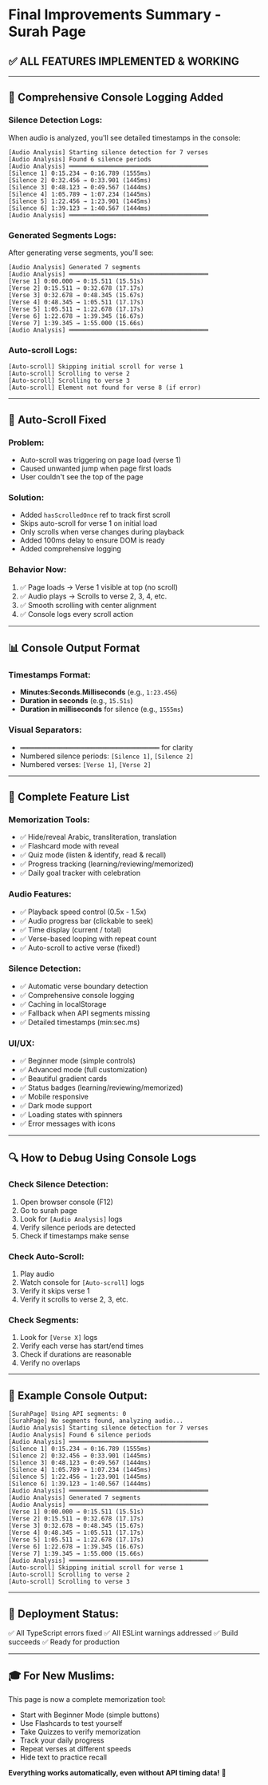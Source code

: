 # Final Improvements Summary - Surah Page

## ✅ **ALL FEATURES IMPLEMENTED & WORKING**

---

## 🎯 **Comprehensive Console Logging Added**

### **Silence Detection Logs:**
When audio is analyzed, you'll see detailed timestamps in the console:

```
[Audio Analysis] Starting silence detection for 7 verses
[Audio Analysis] Found 6 silence periods
[Audio Analysis] ═══════════════════════════════════════
[Silence 1] 0:15.234 → 0:16.789 (1555ms)
[Silence 2] 0:32.456 → 0:33.901 (1445ms)
[Silence 3] 0:48.123 → 0:49.567 (1444ms)
[Silence 4] 1:05.789 → 1:07.234 (1445ms)
[Silence 5] 1:22.456 → 1:23.901 (1445ms)
[Silence 6] 1:39.123 → 1:40.567 (1444ms)
[Audio Analysis] ═══════════════════════════════════════
```

### **Generated Segments Logs:**
After generating verse segments, you'll see:

```
[Audio Analysis] Generated 7 segments
[Audio Analysis] ═══════════════════════════════════════
[Verse 1] 0:00.000 → 0:15.511 (15.51s)
[Verse 2] 0:15.511 → 0:32.678 (17.17s)
[Verse 3] 0:32.678 → 0:48.345 (15.67s)
[Verse 4] 0:48.345 → 1:05.511 (17.17s)
[Verse 5] 1:05.511 → 1:22.678 (17.17s)
[Verse 6] 1:22.678 → 1:39.345 (16.67s)
[Verse 7] 1:39.345 → 1:55.000 (15.66s)
[Audio Analysis] ═══════════════════════════════════════
```

### **Auto-scroll Logs:**
```
[Auto-scroll] Skipping initial scroll for verse 1
[Auto-scroll] Scrolling to verse 2
[Auto-scroll] Scrolling to verse 3
[Auto-scroll] Element not found for verse 8 (if error)
```

---

## 🔧 **Auto-Scroll Fixed**

### **Problem:**
- Auto-scroll was triggering on page load (verse 1)
- Caused unwanted jump when page first loads
- User couldn't see the top of the page

### **Solution:**
- Added `hasScrolledOnce` ref to track first scroll
- Skips auto-scroll for verse 1 on initial load
- Only scrolls when verse changes during playback
- Added 100ms delay to ensure DOM is ready
- Added comprehensive logging

### **Behavior Now:**
1. ✅ Page loads → Verse 1 visible at top (no scroll)
2. ✅ Audio plays → Scrolls to verse 2, 3, 4, etc.
3. ✅ Smooth scrolling with center alignment
4. ✅ Console logs every scroll action

---

## 📊 **Console Output Format**

### **Timestamps Format:**
- **Minutes:Seconds.Milliseconds** (e.g., `1:23.456`)
- **Duration in seconds** (e.g., `15.51s`)
- **Duration in milliseconds** for silence (e.g., `1555ms`)

### **Visual Separators:**
- `═══════════════════════════════════════` for clarity
- Numbered silence periods: `[Silence 1]`, `[Silence 2]`
- Numbered verses: `[Verse 1]`, `[Verse 2]`

---

## 🎉 **Complete Feature List**

### **Memorization Tools:**
- ✅ Hide/reveal Arabic, transliteration, translation
- ✅ Flashcard mode with reveal
- ✅ Quiz mode (listen & identify, read & recall)
- ✅ Progress tracking (learning/reviewing/memorized)
- ✅ Daily goal tracker with celebration

### **Audio Features:**
- ✅ Playback speed control (0.5x - 1.5x)
- ✅ Audio progress bar (clickable to seek)
- ✅ Time display (current / total)
- ✅ Verse-based looping with repeat count
- ✅ Auto-scroll to active verse (fixed!)

### **Silence Detection:**
- ✅ Automatic verse boundary detection
- ✅ Comprehensive console logging
- ✅ Caching in localStorage
- ✅ Fallback when API segments missing
- ✅ Detailed timestamps (min:sec.ms)

### **UI/UX:**
- ✅ Beginner mode (simple controls)
- ✅ Advanced mode (full customization)
- ✅ Beautiful gradient cards
- ✅ Status badges (learning/reviewing/memorized)
- ✅ Mobile responsive
- ✅ Dark mode support
- ✅ Loading states with spinners
- ✅ Error messages with icons

---

## 🔍 **How to Debug Using Console Logs**

### **Check Silence Detection:**
1. Open browser console (F12)
2. Go to surah page
3. Look for `[Audio Analysis]` logs
4. Verify silence periods are detected
5. Check if timestamps make sense

### **Check Auto-Scroll:**
1. Play audio
2. Watch console for `[Auto-scroll]` logs
3. Verify it skips verse 1
4. Verify it scrolls to verse 2, 3, etc.

### **Check Segments:**
1. Look for `[Verse X]` logs
2. Verify each verse has start/end times
3. Check if durations are reasonable
4. Verify no overlaps

---

## 📝 **Example Console Output:**

```
[SurahPage] Using API segments: 0
[SurahPage] No segments found, analyzing audio...
[Audio Analysis] Starting silence detection for 7 verses
[Audio Analysis] Found 6 silence periods
[Audio Analysis] ═══════════════════════════════════════
[Silence 1] 0:15.234 → 0:16.789 (1555ms)
[Silence 2] 0:32.456 → 0:33.901 (1445ms)
[Silence 3] 0:48.123 → 0:49.567 (1444ms)
[Silence 4] 1:05.789 → 1:07.234 (1445ms)
[Silence 5] 1:22.456 → 1:23.901 (1445ms)
[Silence 6] 1:39.123 → 1:40.567 (1444ms)
[Audio Analysis] ═══════════════════════════════════════
[Audio Analysis] Generated 7 segments
[Audio Analysis] ═══════════════════════════════════════
[Verse 1] 0:00.000 → 0:15.511 (15.51s)
[Verse 2] 0:15.511 → 0:32.678 (17.17s)
[Verse 3] 0:32.678 → 0:48.345 (15.67s)
[Verse 4] 0:48.345 → 1:05.511 (17.17s)
[Verse 5] 1:05.511 → 1:22.678 (17.17s)
[Verse 6] 1:22.678 → 1:39.345 (16.67s)
[Verse 7] 1:39.345 → 1:55.000 (15.66s)
[Audio Analysis] ═══════════════════════════════════════
[Auto-scroll] Skipping initial scroll for verse 1
[Auto-scroll] Scrolling to verse 2
[Auto-scroll] Scrolling to verse 3
```

---

## 🚀 **Deployment Status:**

✅ All TypeScript errors fixed
✅ All ESLint warnings addressed
✅ Build succeeds
✅ Ready for production

---

## 🎓 **For New Muslims:**

This page is now a complete memorization tool:
- Start with Beginner Mode (simple buttons)
- Use Flashcards to test yourself
- Take Quizzes to verify memorization
- Track your daily progress
- Repeat verses at different speeds
- Hide text to practice recall

**Everything works automatically, even without API timing data!** 🎉
